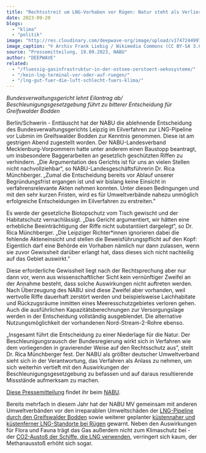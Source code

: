 ```yaml
---
title: "Rechtsstreit um LNG-Vorhaben vor Rügen: Natur steht als Verlierer da"
date: 2023-09-20
blogs: 
  - "klima"
  - "politik"
image: "http://res.cloudinary.com/deepwave-org/image/upload/v1747244997/deepwave.org/Kormorane_Greifswalder_Bodden.jpg"
image_caption: "© Archiv Frank Liebig / Wikimedia Commons (CC BY-SA 3.0 DE)"
source: "Pressemitteilung, 19.09.2023, NABU"
author: "DEEPWAVE"
related: 
  - "/fluessig-gasinfrastruktur-in-der-ostsee-zerstoert-oekosysteme/"
  - "/kein-lng-terminal-vor-oder-auf-ruegen/"
  - "/lng-gut-fuer-die-luft-schlecht-fuers-klima/"
---
```


_Bundesverwaltungsgericht lehnt Eilantrag ab/ Beschleunigungsgesetzgebung führt zu bitterer Entscheidung für Greifswalder Bodden_

Berlin/Schwerin - Enttäuscht hat der NABU die ablehnende Entscheidung des Bundesverwaltungsgerichts Leipzig im Eilverfahren zur LNG-Pipeline vor Lubmin im Greifswalder Bodden zur Kenntnis genommen. Diese ist am gestrigen Abend zugestellt worden. Der NABU-Landesverband Mecklenburg-Vorpommern hatte unter anderem einen Baustopp beantragt, um insbesondere Baggerarbeiten an gesetzlich geschützten Riffen zu verhindern. „Die Argumentation des Gerichts ist für uns an vielen Stellen nicht nachvollziehbar“, so NABU-Landesgeschäftsführerin Dr. Rica Münchberger. „Zumal die Entscheidung bereits vor Ablauf unserer Begründungsfrist ergangen ist und wir bislang keine Einsicht in verfahrensrelevante Akten nehmen konnten. Unter diesen Bedingungen und mit den sehr kurzen Fristen, wird es für Umweltverbände nahezu unmöglich erfolgreiche Entscheidungen im Eilverfahren zu erstreiten.”

Es werde der gesetzliche Biotopschutz vom Tisch gewischt und der Habitatschutz vernachlässigt. „Das Gericht argumentiert, wir hätten eine erhebliche Beeinträchtigung der Riffe nicht substantiiert dargelegt“, so Dr. Rica Münchberger. „Die Leipziger Richter\*innen ignorieren dabei die fehlende Akteneinsicht und stellen die Beweisführungspflicht auf den Kopf: Eigentlich darf eine Behörde ein Vorhaben nämlich nur dann zulassen, wenn sie zuvor Gewissheit darüber erlangt hat, dass dieses sich nicht nachteilig auf das Gebiet auswirkt.”

Diese erforderliche Gewissheit liegt nach der Rechtsprechung aber nur dann vor, wenn aus wissenschaftlicher Sicht kein vernünftiger Zweifel an der Annahme besteht, dass solche Auswirkungen nicht auftreten werden. Nach Überzeugung des NABU sind diese Zweifel aber vorhanden, weil wertvolle Riffe dauerhaft zerstört werden und beispielsweise Laichhabitate und Rückzugsräume inmitten eines Meeresschutzgebietes verloren gehen. Auch die ausführlichen Kapazitätsberechnungen zur Versorgungslage werden in der Entscheidung vollständig ausgeblendet. Die alternative Nutzungsmöglichkeit der vorhandenen Nord-Stream-2-Rohre ebenso.

„Insgesamt führt die Entscheidung zu einer Niederlage für die Natur. Der Beschleunigungsrausch der Bundesregierung wirkt sich in Verfahren wie dem vorliegenden in gravierender Weise auf den Rechtsschutz aus”, stellt Dr. Rica Münchberger fest. Der NABU als größter deutscher Umweltverband sieht sich in der Verantwortung, das Verfahren als Anlass zu nehmen, um sich weiterhin vertieft mit den Auswirkungen der Beschleunigungsgesetzgebung zu befassen und auf daraus resultierende Missstände aufmerksam zu machen.

[Diese Pressemitteilung](https://www.nabu.de/presse/pressemitteilungen/index.php?popup=true&show=38802&db=presseservice) findet ihr beim [NABU](https://www.nabu.de/).

Bereits mehrfach in diesem Jahr hat der NABU MV gemeinsam mit anderen Umweltverbänden vor den irreparablen Umweltschäden der [LNG-Pipeline durch den Greifswalder Bodden](https://www.deepwave.org/fluessig-gasinfrastruktur-in-der-ostsee-zerstoert-oekosysteme/) sowie weiterer geplanter [küstennaher und küstenferner LNG-Standorte bei Rügen](https://www.deepwave.org/kein-lng-terminal-vor-oder-auf-ruegen/) gewarnt. Neben den Auswirkungen für Flora und Fauna trägt das Gas außerdem nicht zum Klimaschutz bei - der [CO2-Austoß der Schiffe, die LNG verwenden](https://www.deepwave.org/lng-gut-fuer-die-luft-schlecht-fuers-klima/), verringert sich kaum, der Methanausstoß erhöht sich sogar.

